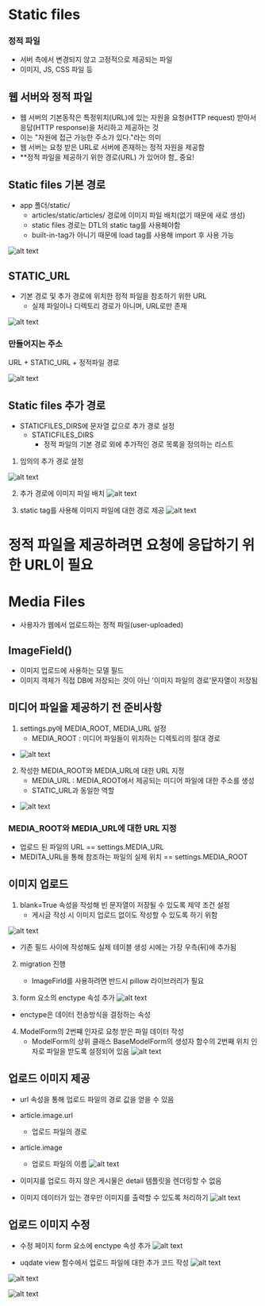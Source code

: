 # Static files
### 정적 파일
- 서버 측에서 변경되지 않고 고정적으로 제공되는 파일
- 이미지, JS, CSS 파일 등

## 웹 서버와 정적 파일
- 웹 서버의 기본동작은 특정위치(URL)에 있는 자원을 요청(HTTP request) 받아서 응답(HTTP response)을 처리하고 제공하는 것
- 이는 "자원에 접근 가능한 주소가 있다."라는 의미
- 웹 서버는 요청 받은 URL로 서버에 존재하는 정적 자원을 제공함
- **정적 파일을 제공하기 위한 경로(URL) 가 있어야 함_ 중요!

## Static files 기본 경로
- app 폴더/static/
  - articles/static/articles/ 경로에 이미지 파일 배치(없기 때문에 새로 생성)
  - static files 경로는 DTL의 static tag를 사용해야함
  - built-in-tag가 아니기 때문에 load tag를 사용해 import 후 사용 가능

![alt text](image-18.png)

## STATIC_URL
- 기본 경로 및 추가 경로에 위치한 정적 파일을 참조하기 위한 URL
  - 실제 파일이나 디렉토리 경로가 아니며, URL로만 존재

![alt text](image-19.png)

### 만들어지는 주소
URL + STATIC_URL + 정적파일 경로

![alt text](image-20.png)

## Static files 추가 경로
- STATICFILES_DIRS에 문자열 값으로 추가 경로 설정
  - STATICFILES_DIRS
    - 정적 파일의 기본 경로 외에 추가적인 경로 목록을 정의하는 리스트

1. 임의의 추가 경로 설정

![alt text](image-21.png)

2. 추가 경로에 이미지 파일 배치
![alt text](image-22.png)

3. static tag를 사용해 이미지 파일에 대한 경로 제공
![alt text](image-23.png)

# 정적 파일을 제공하려면 요청에 응답하기 위한 URL이 필요

# Media Files
- 사용자가 웹에서 업로드하는 정적 파일(user-uploaded)
## ImageField()
- 이미지 업로드에 사용하는 모델 필드
- 이미지 객체가 직접 DB에 저장되는 것이 아닌 '이미지 파일의 경로'문자열이 저장됨

## 미디어 파일을 제공하기 전 준비사항
1. settings.py에 MEDIA_ROOT, MEDIA_URL 설정
   - MEDIA_ROOT : 미디어 파일들이 위치하는 디렉토리의 절대 경로
 - ![alt text](image-24.png)
2. 작성한 MEDIA_ROOT와 MEDIA_URL에 대한 URL 지정
   - MEDIA_URL : MEDIA_ROOT에서 제공되는 미디어 파일에 대한 주소를 생성
   - STATIC_URL과 동일한 역할
 - ![alt text](image-25.png)

### MEDIA_ROOT와 MEDIA_URL에 대한 URL 지정
  - 업로드 된 파일의 URL == settings.MEDIA_URL
  - MEDITA_URL을 통해 참조하는 파일의 실제 위치 == settings.MEDIA_ROOT

## 이미지 업로드
1. blank=True 속성을 작성해 빈 문자열이 저장될 수 있도록 제약 조건 설정
   - 게시글 작성 시 이미지 업로드 없이도 작성할 수 있도록 하기 위함

![alt text](image-26.png)
* 기존 필드 사이에 작성해도 실제 테이블 생성 시에는 가장 우측(뒤)에 추가됨

2. migration 진행
   - ImageFirld를 사용하려면 반드시 pillow 라이브러리가 필요

3. form 요소의 enctype 속성 추가 
![alt text](image-27.png)
* enctype은 데이터 전송방식을 결정하는 속성

4. ModelForm의 2번쨰 인자로 요청 받은 파일 데이터 작성
   - ModelForm의 상위 클래스 BaseModelForm의 생성자 함수의 2번째 위치 인자로 파일을 받도록 설정되어 있음
![alt text](image-28.png)

## 업로드 이미지 제공
- url 속성을 통해 업로드 파일의 경로 값을 얻을 수 있음
- article.image.url
  - 업로드 파일의 경로
- article.image
  - 업로드 파일의 이름
![alt text](image-29.png)

- 이미지를 업로드 하지 않은 게시물은 detail 템플릿을 렌더링할 수 없음
- 이미지 데이터가 있는 경우만 이미지를 출력할 수 있도록 처리하기
  ![alt text](image-30.png)


## 업로드 이미지 수정
- 수정 페이지 form 요소에 enctype 속성 추가
![alt text](image-31.png)

- uqdate view 함수에서 업로드 파일에 대한 추가 코드 작성
![alt text](image-32.png)

![alt text](image-33.png)

![alt text](image-34.png)
